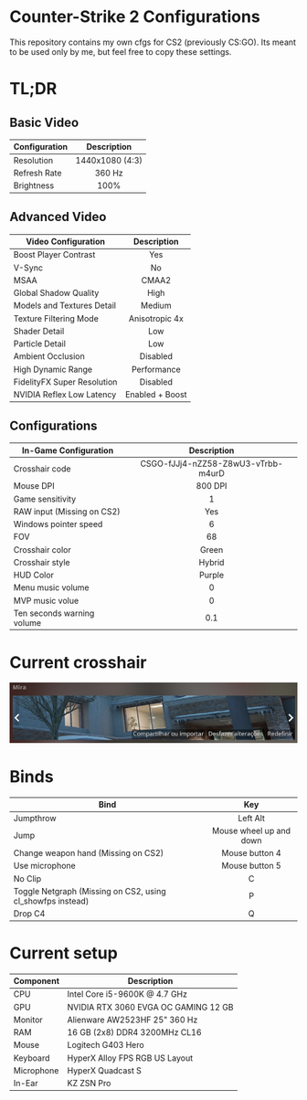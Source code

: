 # Counter-Strike 2 Configurations

This repository contains my own cfgs for CS2 (previously CS:GO). Its meant to be used only by me, but feel free to copy these settings.

# TL;DR

## Basic Video

| Configuration |   Description   |
| ------------- | :-------------: |
| Resolution    | 1440x1080 (4:3) |
| Refresh Rate  |     360 Hz      |
| Brightness    |      100%       |

## Advanced Video

| Video Configuration         |   Description   |
| --------------------------- | :-------------: |
| Boost Player Contrast       |       Yes       |
| V-Sync                      |       No        |
| MSAA                        |      CMAA2      |
| Global Shadow Quality       |      High       |
| Models and Textures Detail  |     Medium      |
| Texture Filtering Mode      | Anisotropic 4x  |
| Shader Detail               |       Low       |
| Particle Detail             |       Low       |
| Ambient Occlusion           |    Disabled     |
| High Dynamic Range          |   Performance   |
| FidelityFX Super Resolution |    Disabled     |
| NVIDIA Reflex Low Latency   | Enabled + Boost |

## Configurations

| In-Game Configuration      |            Description             |
| -------------------------- | :--------------------------------: |
| Crosshair code             | CSGO-fJJj4-nZZ58-Z8wU3-vTrbb-m4urD |
| Mouse DPI                  |              800 DPI               |
| Game sensitivity           |                 1                  |
| RAW input (Missing on CS2) |                Yes                 |
| Windows pointer speed      |                 6                  |
| FOV                        |                 68                 |
| Crosshair color            |               Green                |
| Crosshair style            |               Hybrid               |
| HUD Color                  |               Purple               |
| Menu music volume          |                 0                  |
| MVP music volue            |                 0                  |
| Ten seconds warning volume |                0.1                 |

# Current crosshair

<p align="center">
  <img src="https://raw.githubusercontent.com/pedrolemoz/CounterStrikeCFGs/master/assets/current_crosshair.png"/>

# Binds

| Bind                                                       |           Key           |
| ---------------------------------------------------------- | :---------------------: |
| Jumpthrow                                                  |        Left Alt         |
| Jump                                                       | Mouse wheel up and down |
| Change weapon hand (Missing on CS2)                        |     Mouse button 4      |
| Use microphone                                             |     Mouse button 5      |
| No Clip                                                    |            C            |
| Toggle Netgraph (Missing on CS2, using cl_showfps instead) |            P            |
| Drop C4                                                    |            Q            |

# Current setup

|  Component | Description                          |
| ---------- | ------------------------------------ |
|     CPU    | Intel Core i5-9600K @ 4.7 GHz        |
|     GPU    | NVIDIA RTX 3060 EVGA OC GAMING 12 GB |
|   Monitor  | Alienware AW2523HF 25" 360 Hz        |
|     RAM    | 16 GB (2x8) DDR4 3200MHz CL16        |
|    Mouse   | Logitech G403 Hero                   |
|  Keyboard  | HyperX Alloy FPS RGB US Layout       |
| Microphone | HyperX Quadcast S                    |
|   In-Ear   | KZ ZSN Pro                           |
